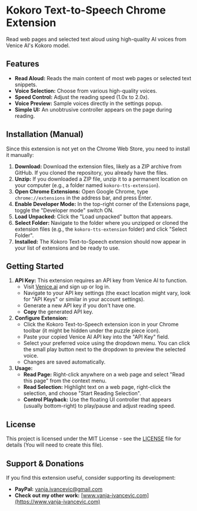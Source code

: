 # Kokoro Text-to-Speech Chrome Extension

Read web pages and selected text aloud using high-quality AI voices from Venice AI's Kokoro model.

## Features

*   **Read Aloud:** Reads the main content of most web pages or selected text snippets.
*   **Voice Selection:** Choose from various high-quality voices.
*   **Speed Control:** Adjust the reading speed (1.0x to 2.0x).
*   **Voice Preview:** Sample voices directly in the settings popup.
*   **Simple UI:** An unobtrusive controller appears on the page during reading.

## Installation (Manual)

Since this extension is not yet on the Chrome Web Store, you need to install it manually:

1.  **Download:** Download the extension files, likely as a ZIP archive from GitHub. If you cloned the repository, you already have the files.
2.  **Unzip:** If you downloaded a ZIP file, unzip it to a permanent location on your computer (e.g., a folder named `kokoro-tts-extension`).
3.  **Open Chrome Extensions:** Open Google Chrome, type `chrome://extensions` in the address bar, and press Enter.
4.  **Enable Developer Mode:** In the top-right corner of the Extensions page, toggle the "Developer mode" switch ON.
5.  **Load Unpacked:** Click the "Load unpacked" button that appears.
6.  **Select Folder:** Navigate to the folder where you unzipped or cloned the extension files (e.g., the `kokoro-tts-extension` folder) and click "Select Folder".
7.  **Installed:** The Kokoro Text-to-Speech extension should now appear in your list of extensions and be ready to use.

## Getting Started

1.  **API Key:** This extension requires an API key from Venice AI to function.
    *   Visit [Venice.ai](https://venice.ai/) and sign up or log in.
    *   Navigate to your API key settings (the exact location might vary, look for "API Keys" or similar in your account settings).
    *   Generate a new API key if you don't have one.
    *   **Copy** the generated API key.
2.  **Configure Extension:**
    *   Click the Kokoro Text-to-Speech extension icon in your Chrome toolbar (it might be hidden under the puzzle piece icon).
    *   Paste your copied Venice AI API key into the "API Key" field.
    *   Select your preferred voice using the dropdown menu. You can click the small play button next to the dropdown to preview the selected voice.
    *   Changes are saved automatically.
3.  **Usage:**
    *   **Read Page:** Right-click anywhere on a web page and select "Read this page" from the context menu.
    *   **Read Selection:** Highlight text on a web page, right-click the selection, and choose "Start Reading Selection".
    *   **Control Playback:** Use the floating UI controller that appears (usually bottom-right) to play/pause and adjust reading speed.

## License

This project is licensed under the MIT License - see the [LICENSE](LICENSE) file for details (You will need to create this file).

## Support & Donations

If you find this extension useful, consider supporting its development:

*   **PayPal:** [vanja.ivancevic@gmail.com](mailto:vanja.ivancevic@gmail.com)
*   **Check out my other work:** [www.vanja-ivancevic.com](https://www.vanja-ivancevic.com)


